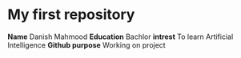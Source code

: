 # My first repository
**Name** Danish Mahmood 
**Education** Bachlor 
**intrest** To learn Artificial Intelligence 
**Github purpose** Working on project
